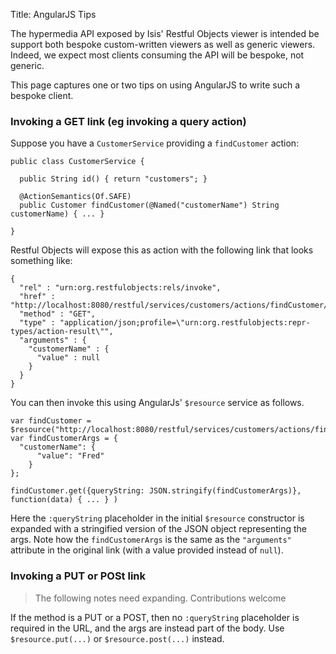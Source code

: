 Title: AngularJS Tips

The hypermedia API exposed by Isis' Restful Objects viewer is intended be support both bespoke custom-written viewers as well as generic viewers.  Indeed, we expect most clients consuming the API will be bespoke, not generic.

This page captures one or two tips on using AngularJS to write such a bespoke client.

### Invoking a GET link (eg invoking a query action)

Suppose you have a `CustomerService` providing a `findCustomer` action:

    public class CustomerService {

      public String id() { return "customers"; }
    
      @ActionSemantics(Of.SAFE)
      public Customer findCustomer(@Named("customerName") String customerName) { ... }
  
    }
  
Restful Objects will expose this as action with the following link that looks something like:

    {
      "rel" : "urn:org.restfulobjects:rels/invoke",
      "href" : "http://localhost:8080/restful/services/customers/actions/findCustomer/invoke",
      "method" : "GET",
      "type" : "application/json;profile=\"urn:org.restfulobjects:repr-types/action-result\"",
      "arguments" : {
        "customerName" : {
          "value" : null
        }
      }
    }  
  
You can then invoke this using AngularJs' `$resource` service as follows.  

    var findCustomer = $resource("http://localhost:8080/restful/services/customers/actions/findCustomer/invoke?:queryString");
    var findCustomerArgs = { 
      "customerName": { 
          "value": "Fred" 
        }
    };

    findCustomer.get({queryString: JSON.stringify(findCustomerArgs)}, function(data) { ... } )

Here the `:queryString` placeholder in the initial `$resource` constructor is expanded with a stringified version of the JSON object representing the args.  Note how the `findCustomerArgs` is the same as the `"arguments"` attribute in the original link (with a value provided instead of `null`).

### Invoking a PUT or POSt link

> The following notes need expanding.  Contributions welcome

If the method is a PUT or a POST, then no `:queryString` placeholder is required in the URL, and the args are instead part of the body.  Use `$resource.put(...)` or `$resource.post(...)` instead.

